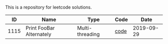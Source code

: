 This is a repository for leetcode solutions.

| ID  | Name | Type|  Code  | Date |
| ------------- |----| ----| ----| -----| 
| 1115 | Print FooBar Alternately | Multi-threading | [code](src/main/java/org/jace/cs/review/lc/multithread/p1115/README.md) | 2019-09-29 |